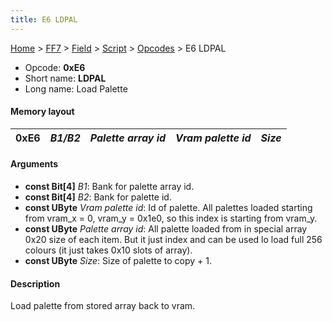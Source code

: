 ```yaml
---
title: E6 LDPAL
---
```


[Home](/Main%20Page.md) > [FF7](/FF7.md) > [Field](/FF7/Field.md) > [Script](/FF7/Field/Script.md) > [Opcodes](/FF7/Field/Script/Opcodes.md) > E6 LDPAL

-   Opcode: **0xE6**
-   Short name: **LDPAL**
-   Long name: Load Palette

#### Memory layout

| 0xE6 | *B1/B2* | *Palette array id* | *Vram palette id* | *Size* |
|------|---------|--------------------|-------------------|--------|

#### Arguments

-   **const Bit\[4\]** *B1*: Bank for palette array id.
-   **const Bit\[4\]** *B2*: Bank for palette id.
-   **const UByte** *Vram palette id*: Id of palette. All palettes
    loaded starting from vram\_x = 0, vram\_y = 0x1e0, so this index is
    starting from vram\_y.
-   **const UByte** *Palette array id*: All palette loaded from in
    special array 0x20 size of each item. But it just index and can be
    used lo load full 256 colours (it just takes 0x10 slots of array).
-   **const UByte** *Size*: Size of palette to copy + 1.

#### Description

Load palette from stored array back to vram.

